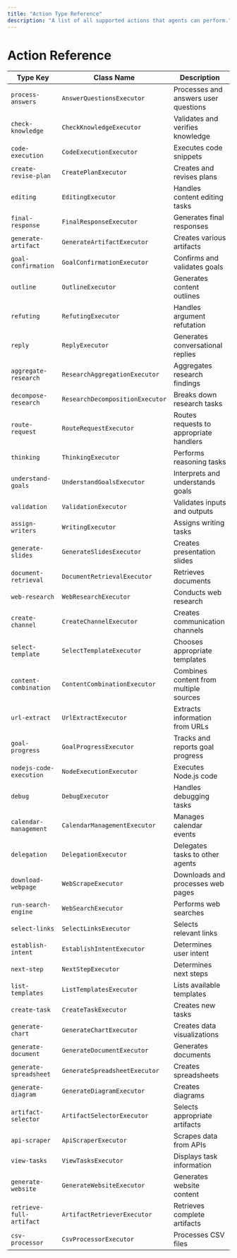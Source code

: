 ```yaml
---
title: "Action Type Reference"
description: "A list of all supported actions that agents can perform."
---
```

# Action Reference

| Type Key | Class Name | Description |
|----------|------------|-------------|
| `process-answers` | `AnswerQuestionsExecutor` | Processes and answers user questions |
| `check-knowledge` | `CheckKnowledgeExecutor` | Validates and verifies knowledge |
| `code-execution` | `CodeExecutionExecutor` | Executes code snippets |
| `create-revise-plan` | `CreatePlanExecutor` | Creates and revises plans |
| `editing` | `EditingExecutor` | Handles content editing tasks |
| `final-response` | `FinalResponseExecutor` | Generates final responses |
| `generate-artifact` | `GenerateArtifactExecutor` | Creates various artifacts |
| `goal-confirmation` | `GoalConfirmationExecutor` | Confirms and validates goals |
| `outline` | `OutlineExecutor` | Generates content outlines |
| `refuting` | `RefutingExecutor` | Handles argument refutation |
| `reply` | `ReplyExecutor` | Generates conversational replies |
| `aggregate-research` | `ResearchAggregationExecutor` | Aggregates research findings |
| `decompose-research` | `ResearchDecompositionExecutor` | Breaks down research tasks |
| `route-request` | `RouteRequestExecutor` | Routes requests to appropriate handlers |
| `thinking` | `ThinkingExecutor` | Performs reasoning tasks |
| `understand-goals` | `UnderstandGoalsExecutor` | Interprets and understands goals |
| `validation` | `ValidationExecutor` | Validates inputs and outputs |
| `assign-writers` | `WritingExecutor` | Assigns writing tasks |
| `generate-slides` | `GenerateSlidesExecutor` | Creates presentation slides |
| `document-retrieval` | `DocumentRetrievalExecutor` | Retrieves documents |
| `web-research` | `WebResearchExecutor` | Conducts web research |
| `create-channel` | `CreateChannelExecutor` | Creates communication channels |
| `select-template` | `SelectTemplateExecutor` | Chooses appropriate templates |
| `content-combination` | `ContentCombinationExecutor` | Combines content from multiple sources |
| `url-extract` | `UrlExtractExecutor` | Extracts information from URLs |
| `goal-progress` | `GoalProgressExecutor` | Tracks and reports goal progress |
| `nodejs-code-execution` | `NodeExecutionExecutor` | Executes Node.js code |
| `debug` | `DebugExecutor` | Handles debugging tasks |
| `calendar-management` | `CalendarManagementExecutor` | Manages calendar events |
| `delegation` | `DelegationExecutor` | Delegates tasks to other agents |
| `download-webpage` | `WebScrapeExecutor` | Downloads and processes web pages |
| `run-search-engine` | `WebSearchExecutor` | Performs web searches |
| `select-links` | `SelectLinksExecutor` | Selects relevant links |
| `establish-intent` | `EstablishIntentExecutor` | Determines user intent |
| `next-step` | `NextStepExecutor` | Determines next steps |
| `list-templates` | `ListTemplatesExecutor` | Lists available templates |
| `create-task` | `CreateTaskExecutor` | Creates new tasks |
| `generate-chart` | `GenerateChartExecutor` | Creates data visualizations |
| `generate-document` | `GenerateDocumentExecutor` | Generates documents |
| `generate-spreadsheet` | `GenerateSpreadsheetExecutor` | Creates spreadsheets |
| `generate-diagram` | `GenerateDiagramExecutor` | Creates diagrams |
| `artifact-selector` | `ArtifactSelectorExecutor` | Selects appropriate artifacts |
| `api-scraper` | `ApiScraperExecutor` | Scrapes data from APIs |
| `view-tasks` | `ViewTasksExecutor` | Displays task information |
| `generate-website` | `GenerateWebsiteExecutor` | Generates website content |
| `retrieve-full-artifact` | `ArtifactRetrieverExecutor` | Retrieves complete artifacts |
| `csv-processor` | `CsvProcessorExecutor` | Processes CSV files |
